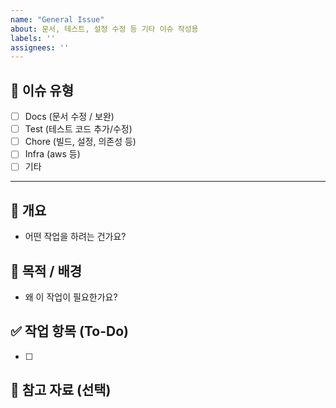 ```yaml
---
name: "General Issue"
about: 문서, 테스트, 설정 수정 등 기타 이슈 작성용
labels: ''
assignees: ''
---
```


## 📌 이슈 유형
- [ ] Docs (문서 수정 / 보완)
- [ ] Test (테스트 코드 추가/수정)
- [ ] Chore (빌드, 설정, 의존성 등)
- [ ] Infra (aws 등)
- [ ] 기타

---

## 📝 개요
- 어떤 작업을 하려는 건가요?

## 🎯 목적 / 배경
- 왜 이 작업이 필요한가요?

## ✅ 작업 항목 (To-Do)
- [ ]


## 📎 참고 자료 (선택)

